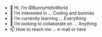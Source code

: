 - 👋 Hi, I’m @BunnyHelloWorld
- 👀 I’m interested in ... Coding and bunnies
- 🌱 I’m currently learning ... Everything
- 💞️ I’m looking to collaborate on ... Anything
- 📫 How to reach me ... e-mail or here

<!---
BunnyHelloWorld/BunnyHelloWorld is a ✨ special ✨ repository because its `README.md` (this file) appears on your GitHub profile.
You can click the Preview link to take a look at your changes.
--->

